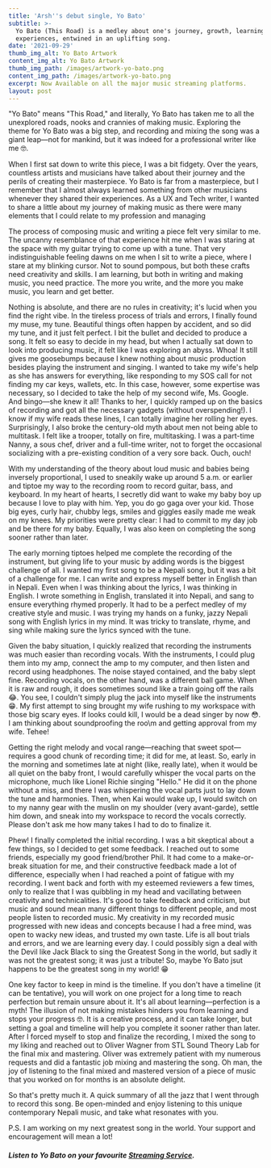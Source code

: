 ```yaml
---
title: 'Arsh''s debut single, Yo Bato'
subtitle: >-
  Yo Bato (This Road) is a medley about one's journey, growth, learning and
  experiences, entwined in an uplifting song.
date: '2021-09-29'
thumb_img_alt: Yo Bato Artwork
content_img_alt: Yo Bato Artwork
thumb_img_path: /images/artwork-yo-bato.png
content_img_path: /images/artwork-yo-bato.png
excerpt: Now Available on all the major music streaming platforms.
layout: post
---
```

"Yo Bato" means "This Road," and literally, Yo Bato has taken me to all the unexplored roads, nooks and crannies of making music. Exploring the theme for Yo Bato was a big step, and recording and mixing the song was a giant leap—not for mankind, but it was indeed for a professional writer like me 🤓.

When I first sat down to write this piece, I was a bit fidgety. Over the years, countless artists and musicians have talked about their journey and the perils of creating their masterpiece. Yo Bato is far from a masterpiece, but I remember that I almost always learned something from other musicians whenever they shared their experiences.  As a UX and Tech writer, I wanted to share a little about my journey of making music as there were many elements that I could relate to my profession and managing 

The process of composing music and writing a piece felt very similar to me. The uncanny resemblance of that experience hit me when I was staring at the space with my guitar trying to come up with a tune. That very indistinguishable feeling dawns on me when I sit to write a piece, where I stare at my blinking cursor. Not to sound pompous, but both these crafts need creativity and skills. I am learning, but both in writing and making music, you need practice. The more you write, and the more you make music, you learn and get better.

Nothing is absolute, and there are no rules in creativity; it's lucid when you find the right vibe. In the tireless process of trials and errors, I finally found my muse, my tune. Beautiful things often happen by accident, and so did my tune, and it just felt perfect. I bit the bullet and decided to produce a song. It felt so easy to decide in my head, but when I actually sat down to look into producing music, it felt like I was exploring an abyss. Whoa! It still gives me goosebumps because I knew nothing about music production besides playing the instrument and singing. I wanted to take my wife's help as she has answers for everything, like responding to my SOS call for not finding my car keys, wallets, etc. In this case, however, some expertise was necessary, so I decided to take the help of my second wife, Ms. Google. And bingo—she knew it all! Thanks to her, I quickly ramped up on the basics of recording and got all the necessary gadgets (without overspending!). I know if my wife reads these lines, I can totally imagine her rolling her eyes. Surprisingly, I also broke the century-old myth about men not being able to multitask. I felt like a trooper, totally on fire, multitasking. I was a part-time Nanny, a sous chef, driver and a full-time writer, not to forget the occasional socializing with a pre-existing condition of a very sore back. Ouch, ouch!

With my understanding of the theory about loud music and babies being inversely proportional, I used to sneakily wake up around 5 a.m. or earlier and tiptoe my way to the recording room to record guitar, bass, and keyboard. In my heart of hearts, I secretly did want to wake my baby boy up because I love to play with him. Yep, you do go gaga over your kid. Those big eyes, curly hair, chubby legs, smiles and giggles easily made me weak on my knees. My priorities were pretty clear: I had to commit to my day job and be there for my baby. Equally, I was also keen on completing the song sooner rather than later.

The early morning tiptoes helped me complete the recording of the instrument, but giving life to your music by adding words is the biggest challenge of all. I wanted my first song to be a Nepali song, but it was a bit of a challenge for me. I can write and express myself better in English than in Nepali. Even when I was thinking about the lyrics, I was thinking in English. I wrote something in English, translated it into Nepali, and sang to ensure everything rhymed properly. It had to be a perfect medley of my creative style and music. I was trying my hands on a funky, jazzy Nepali song with English lyrics in my mind. It was tricky to translate, rhyme, and sing while making sure the lyrics synced with the tune.

Given the baby situation, I quickly realized that recording the instruments was much easier than recording vocals. With the instruments, I could plug them into my amp, connect the amp to my computer, and then listen and record using headphones. The noise stayed contained, and the baby slept fine. Recording vocals, on the other hand, was a different ball game. When it is raw and rough, it does sometimes sound like a train going off the rails 😂. You see, I couldn't simply plug the jack into myself like the instruments 😁. My first attempt to sing brought my wife rushing to my workspace with those big scary eyes. If looks could kill, I would be a dead singer by now 😳. I am thinking about soundproofing the roo\m and getting approval from my wife. Tehee!

Getting the right melody and vocal range—reaching that sweet spot—requires a good chunk of recording time; it did for me, at least. So, early in the morning and sometimes late at night (like, really late), when it would be all quiet on the baby front, I would carefully whisper the vocal parts on the microphone, much like Lionel Richie singing "Hello." He did it on the phone without a miss, and there I was whispering the vocal parts just to lay down the tune and harmonies. Then, when Kai would wake up, I would switch on to my nanny gear with the muslin on my shoulder (very avant-garde), settle him down, and sneak into my workspace to record the vocals correctly. Please don't ask me how many takes I had to do to finalize it.

Phew! I finally completed the initial recording. I was a bit skeptical about a few things, so I decided to get some feedback. I reached out to some friends, especially my good friend/brother Phil. It had come to a make-or-break situation for me, and their constructive feedback made a lot of difference, especially when I had reached a point of fatigue with my recording. I went back and forth with my esteemed reviewers a few times, only to realize that I was quibbling in my head and vacillating between creativity and technicalities. It's good to take feedback and criticism, but music and sound mean many different things to different people, and most people listen to recorded music. My creativity in my recorded music progressed with new ideas and concepts because I had a free mind, was open to wacky new ideas, and trusted my own taste. Life is all bout trials and errors, and we are learning every day. I could possibly sign a deal with the Devil like Jack Black to sing the Greatest Song in the world, but sadly it was not the greatest song; it was just a tribute! So, maybe Yo Bato jsut happens to be the greatest song in my world!  😁

One key factor to keep in mind is the timeline. If you don't have a timeline (it can be tentative), you will work on one project for a long time to reach perfection but remain unsure about it. It's all about learning—perfection is a myth! The illusion of not making mistakes hinders you from learning and stops your progress 🤓. It is a creative process, and it can take longer, but setting a goal and timeline will help you complete it sooner rather than later. After I forced myself to stop and finalize the recording, I mixed the song to my liking and reached out to Oliver Wagner from STL Sound Theory Lab for the final mix and mastering. Oliver was extremely patient with my numerous requests and did a fantastic job mixing and mastering the song. Oh man, the joy of listening to the final mixed and mastered version of a piece of music that you worked on for months is an absolute delight.

So that's pretty much it. A quick summary of all the jazz that I went through to record this song. Be open-minded and enjoy listening to this unique contemporary Nepali music, and take what resonates with you.

P.S. I am working on my next greatest song in the world. Your support and encouragement will mean a lot!

##### Listen to Yo Bato on your favourite <a href="https://distrokid.com/hyperfollow/arshrai/yo-bato" target="_blank">Streaming Service</a>.
